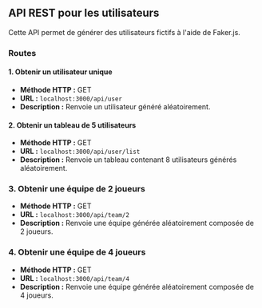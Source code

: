 ## API REST pour les utilisateurs

Cette API permet de générer des utilisateurs fictifs à l'aide de Faker.js.

### Routes

#### 1. Obtenir un utilisateur unique

- **Méthode HTTP :** GET
- **URL :** `localhost:3000/api/user`
- **Description :** Renvoie un utilisateur généré aléatoirement.

#### 2. Obtenir un tableau de 5 utilisateurs

- **Méthode HTTP :** GET
- **URL :** `localhost:3000/api/user/list`
- **Description :** Renvoie un tableau contenant 8 utilisateurs générés aléatoirement.


### 3. Obtenir une équipe de 2 joueurs

- **Méthode HTTP :** GET
- **URL :** `localhost:3000/api/team/2`
- **Description :** Renvoie une équipe générée aléatoirement composée de 2 joueurs.

### 4. Obtenir une équipe de 4 joueurs

- **Méthode HTTP :** GET
- **URL :** `localhost:3000/api/team/4`
- **Description :** Renvoie une équipe générée aléatoirement composée de 4 joueurs.
